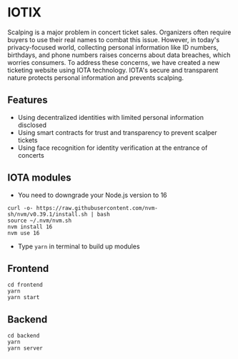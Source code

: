 # IOTIX
Scalping is a major problem in concert ticket sales. Organizers often require buyers to use their real names to combat this issue. However, in today's privacy-focused world, collecting personal information like ID numbers, birthdays, and phone numbers raises concerns about data breaches, which worries consumers.
To address these concerns, we have created a new ticketing website using IOTA technology. IOTA's secure and transparent nature protects personal information and prevents scalping.

## Features
- Using decentralized identities with limited personal information disclosed
- Using smart contracts for trust and transparency to prevent scalper tickets
- Using face recognition for identity verification at the entrance of concerts 

## IOTA modules
- You need to downgrade your Node.js version to 16 
```
curl -o- https://raw.githubusercontent.com/nvm-sh/nvm/v0.39.1/install.sh | bash
source ~/.nvm/nvm.sh
nvm install 16
nvm use 16
```
- Type ```yarn``` in terminal to build up modules

## Frontend
```
cd frontend
yarn
yarn start
```

## Backend
```
cd backend
yarn
yarn server
```
